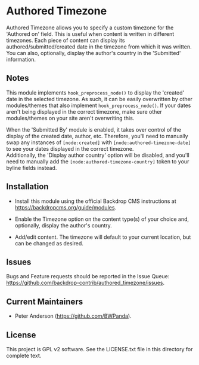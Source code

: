 Authored Timezone
=================

Authored Timezone allows you to specify a custom timezone for the 'Authored on'
field. This is useful when content is written in different timezones. Each piece
of content can display its authored/submitted/created date in the timezone from
which it was written. You can also, optionally, display the author's country in
the 'Submitted' information.

Notes
-----

This module implements `hook_preprocess_node()` to display the 'created' date in
the selected timezone. As such, it can be easily overwritten by other
modules/themes that also implement `hook_preprocess_node()`. If your dates
aren't being displayed in the correct timezone, make sure other modules/themes
on your site aren't overwriting this.

When the 'Submitted By' module is enabled, it takes over control of the display
of the created date, author, etc. Therefore, you'll need to manually swap any
instances of `[node:created]` with `[node:authored-timezone-date]` to see your
dates displayed in the correct timezone.  
Additionally, the 'Display author country' option will be disabled, and you'll
need to manually add the `[node:authored-timezone-country]` token to your byline
fields instead.

Installation
------------

- Install this module using the official Backdrop CMS instructions at
  https://backdropcms.org/guide/modules.

- Enable the Timezone option on the content type(s) of your choice and,
  optionally, display the author's country.

- Add/edit content. The timezone will default to your current location, but can
  be changed as desired.

Issues
------

Bugs and Feature requests should be reported in the Issue Queue:
https://github.com/backdrop-contrib/authored_timezone/issues.

Current Maintainers
-------------------

- Peter Anderson (https://github.com/BWPanda).

License
-------

This project is GPL v2 software. See the LICENSE.txt file in this directory for
complete text.

